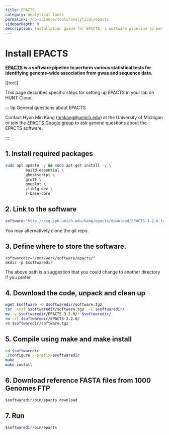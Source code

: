 ```yaml
---
title: EPACTS
category: Analytical tools
permalink: /do-science/tools/analytical/epacts
sidebarDepth: 0
description: Installation guide for EPACTS, a software pipeline to perform various statistical tests for identifying genome-wide association from GWAS and sequence data.
---
```


# Install EPACTS

**[EPACTS](https://github.com/statgen/EPACTS) is a software pipeline to perform various statistical tests for identifying genome-wide association from gwas and sequence data.**

[[toc]]

This page describes specific steps for setting up EPACTS in your lab on HUNT Cloud.

::: tip General questions about EPACTS

Contact Hyun Min Kang (hmkang@umich.edu) at the University of Michigan or join the [EPACTS Google group](http://groups.google.com/group/epacts) to ask general questions about the EPACTS software.

:::



## 1. Install required packages

```bash
sudo apt update -y && sudo apt-get install -y \
         build-essential \
         ghostscript \
         groff \
         gnuplot \
         zlib1g-dev \
         r-base-core
```

## 2. Link to the software 

```bash
software="http://csg.sph.umich.edu/kang/epacts/download/EPACTS-3.2.6.tar.gz"
```

You may alternatively clone the git repo.

## 3. Define where to store the software.

```
softwaredir="/mnt/work/software/epacts/"
mkdir -p $softwaredir
```

The above path is a suggestion that you could change to another directory if you prefer

## 4. Download the code, unpack and clean up

```bash 
wget $software -O $softwaredir/software.tgz
tar -xvzf $softwaredir/software.tgz  -C $softwaredir/
mv -v $softwaredir/EPACTS-3.2.6/* $softwaredir/
rm -rf $softwaredir/EPACTS-3.2.6/
rm $softwaredir/software.tgz
```

## 5. Compile using make and make install

```bash
cd $softwaredir
./configure --prefix=$softwaredir
make
make install
```

## 6. Download reference FASTA files from 1000 Genomes FTP

```bash
$softwaredir/bin/epacts download
```

## 7. Run

```bash
$softwaredir/bin/epacts
```

